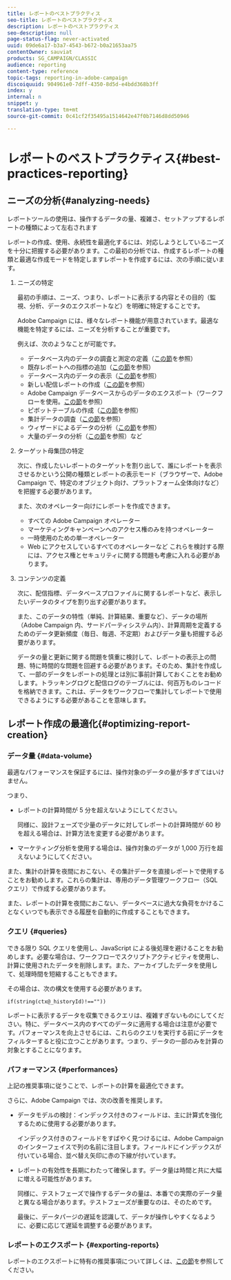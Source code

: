 ```yaml
---
title: レポートのベストプラクティス
seo-title: レポートのベストプラクティス
description: レポートのベストプラクティス
seo-description: null
page-status-flag: never-activated
uuid: 09de6a17-b3a7-4543-b672-b0a21653aa75
contentOwner: sauviat
products: SG_CAMPAIGN/CLASSIC
audience: reporting
content-type: reference
topic-tags: reporting-in-adobe-campaign
discoiquuid: 904961e0-7dff-4350-8d5d-e4bdd368b3ff
index: y
internal: n
snippet: y
translation-type: tm+mt
source-git-commit: 0c41cf2f35495a1514642e47f0b7146d8dd50946

---
```



# レポートのベストプラクティス{#best-practices-reporting}

## ニーズの分析{#analyzing-needs}

レポートツールの使用は、操作するデータの量、複雑さ、セットアップするレポートの種類によって左右されます

レポートの作成、使用、永続性を最適化するには、対応しようとしているニーズを十分に把握する必要があります。この最初の分析では、作成するレポートの種類と最適な作成モードを特定しますレポートを作成するには、次の手順に従います。

1. ニーズの特定

   最初の手順は、ニーズ、つまり、レポートに表示する内容とその目的（監視、分析、データのエクスポートなど）を明確に特定することです。

   Adobe Campaign には、様々なレポート機能が用意されています。最適な機能を特定するには、ニーズを分析することが重要です。

   例えば、次のようなことが可能です。

   * データベース内のデータの調査と測定の定義（[この節](../../reporting/using/about-cubes.md)を参照）
   * 既存レポートへの指標の追加（[この節](../../reporting/using/about-reports-creation-in-campaign.md)を参照）
   * データベース内のデータの表示（[この節](../../reporting/using/about-descriptive-analysis.md)を参照）
   * 新しい配信レポートの作成（[この節](../../reporting/using/about-reports-creation-in-campaign.md)を参照）
   * Adobe Campaign データベースからのデータのエクスポート（ワークフローを使用。[この節](../../workflow/using/about-workflows.md)を参照）
   * ピボットテーブルの作成（[この節](../../reporting/using/creating-a-table.md#creating-a-breakdown-or-pivot-table)を参照）
   * 集計データの調査（[この節](../../reporting/using/about-cubes.md)を参照）
   * ウィザードによるデータの分析（[この節](../../reporting/using/about-descriptive-analysis.md)を参照）
   * 大量のデータの分析（[この節](../../reporting/using/about-reports-creation-in-campaign.md)を参照）など

1. ターゲット母集団の特定

   次に、作成したいレポートのターゲットを割り出して、誰にレポートを表示させるかという公開の種類とレポートの表示モード（ブラウザーで、Adobe Campaign で、特定のオブジェクト向け、プラットフォーム全体向けなど）を把握する必要があります。

   また、次のオペレーター向けにレポートを作成できます。

   * すべての Adobe Campaign オペレーター
   * マーケティングキャンペーンへのアクセス権のみを持つオペレーター
   * 一時使用のための単一オペレーター
   * Web にアクセスしているすべてのオペレーターなど
   これらを検討する際には、アクセス権とセキュリティに関する問題も考慮に入れる必要があります。

1. コンテンツの定義

   次に、配信指標、データベースプロファイルに関するレポートなど、表示したいデータのタイプを割り出す必要があります。

   また、このデータの特性（単純、計算結果、重要など）、データの場所（Adobe Campaign 内、サードパーティシステム内）、計算周期を定義するためのデータ更新頻度（毎日、毎週、不定期）およびデータ量も把握する必要があります。

   データの量と更新に関する問題を慎重に検討して、レポートの表示上の問題、特に時間的な問題を回避する必要があります。そのため、集計を作成して、一部のデータをレポートの処理とは別に事前計算しておくことをお勧めします。トラッキングログと配信ログのテーブルには、何百万ものレコードを格納できます。これは、データをワークフローで集計してレポートで使用できるようにする必要があることを意味します。

## レポート作成の最適化{#optimizing-report-creation}

### データ量 {#data-volume}

最適なパフォーマンスを保証するには、操作対象のデータの量が多すぎてはいけません。

つまり、

* レポートの計算時間が 5 分を超えないようにしてください。

   同様に、設計フェーズで少量のデータに対してレポートの計算時間が 60 秒を超える場合は、計算方法を変更する必要があります。

* マーケティング分析を使用する場合は、操作対象のデータが 1,000 万行を超えないようにしてください。

また、集計の計算を夜間におこない、その集計データを直接レポートで使用することをお勧めします。これらの集計は、専用のデータ管理ワークフロー（SQL クエリ）で作成する必要があります。

また、レポートの計算を夜間におこない、データベースに過大な負荷をかけることなくいつでも表示できる履歴を自動的に作成することもできます。

### クエリ {#queries}

できる限り SQL クエリを使用し、JavaScript による後処理を避けることをお勧めします。必要な場合は、ワークフローでスクリプトアクティビティを使用し、計算に使用されたデータを削除します。また、アーカイブしたデータを使用して、処理時間を短縮することもできます。

その場合は、次の構文を使用する必要があります。

```
if(string(ctx@_historyId)!==""))
```

レポートに表示するデータを収集できるクエリは、複雑すぎないものにしてください。特に、データベース内のすべてのデータに適用する場合は注意が必要です。パフォーマンスを向上させるには、これらのクエリを実行する前にデータをフィルターすると役に立つことがあります。つまり、データの一部のみを計算の対象とすることになります。

### パフォーマンス {#performances}

上記の推奨事項に従うことで、レポートの計算を最適化できます。

さらに、Adobe Campaign では、次の改善を推奨します。

* データモデルの検討：インデックス付きのフィールドは、主に計算式を強化するために使用する必要があります。

   インデックス付きのフィールドをすばやく見つけるには、Adobe Campaign のインターフェイスで列の名前に注目します。フィールドにインデックスが付いている場合、並べ替え矢印に赤の下線が付いています。

* レポートの有効性を長期にわたって確保します。データ量は時間と共に大幅に増える可能性があります。

   同様に、テストフェーズで操作するデータの量は、本番での実際のデータ量と異なる場合があります。テストフェーズが重要なのは、そのためです。

   最後に、データパージの遅延を認識して、データが操作しやすくなるように、必要に応じて遅延を調整する必要があります。

### レポートのエクスポート {#exporting-reports}

レポートのエクスポートに特有の推奨事項について詳しくは、[この節](../../reporting/using/actions-on-reports.md#exporting-a-report)を参照してください。
